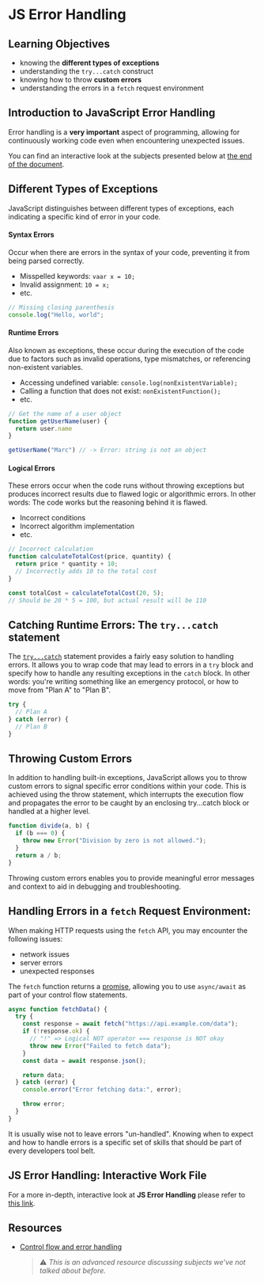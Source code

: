 # JS Error Handling

## Learning Objectives

- knowing the **different types of exceptions**
- understanding the `try...catch` construct
- knowing how to throw **custom errors**
- understanding the errors in a `fetch` request environment

## Introduction to JavaScript Error Handling

Error handling is a **very important** aspect of programming, allowing for continuously working code even when encountering unexpected issues.

You can find an interactive look at the subjects presented below at [the end of the document](#js-error-handling-interactive-work-file).

## Different Types of Exceptions

JavaScript distinguishes between different types of exceptions, each indicating a specific kind of error in your code.

#### Syntax Errors

Occur when there are errors in the syntax of your code, preventing it from being parsed correctly.

- Misspelled keywords: `vaar x = 10;`
- Invalid assignment: `10 = x;`
- etc.

```javascript
// Missing closing parenthesis
console.log("Hello, world";

```

#### Runtime Errors

Also known as exceptions, these occur during the execution of the code due to factors such as invalid operations, type mismatches, or referencing non-existent variables.

- Accessing undefined variable: `console.log(nonExistentVariable);`
- Calling a function that does not exist: `nonExistentFunction();`
- etc.

```javascript
// Get the name of a user object
function getUserName(user) {
  return user.name
}

getUserName("Marc") // -> Error: string is not an object
```

#### Logical Errors

These errors occur when the code runs without throwing exceptions but produces incorrect results due to flawed logic or algorithmic errors. In other words: The code works but the reasoning behind it is flawed.

- Incorrect conditions
- Incorrect algorithm implementation
- etc.

```javascript
// Incorrect calculation
function calculateTotalCost(price, quantity) {
  return price * quantity + 10;
  // Incorrectly adds 10 to the total cost
}

const totalCost = calculateTotalCost(20, 5);
// Should be 20 * 5 = 100, but actual result will be 110
```

## Catching Runtime Errors: The `try...catch` statement

The [`try...catch`](https://developer.mozilla.org/en-US/docs/Web/JavaScript/Reference/Statements/try...catch) statement provides a fairly easy solution to handling errors. It allows you to wrap code that may lead to errors in a `try` block and specify how to handle any resulting exceptions in the `catch` block. In other words: you're writing something like an emergency protocol, or how to move from "Plan A" to "Plan B".

```javascript
try {
  // Plan A
} catch (error) {
  // Plan B
}
```

## Throwing Custom Errors

In addition to handling built-in exceptions, JavaScript allows you to throw custom errors to signal specific error conditions within your code. This is achieved using the throw statement, which interrupts the execution flow and propagates the error to be caught by an enclosing try...catch block or handled at a higher level.

```javascript
function divide(a, b) {
  if (b === 0) {
    throw new Error("Division by zero is not allowed.");
  }
  return a / b;
}
```

Throwing custom errors enables you to provide meaningful error messages and context to aid in debugging and troubleshooting.

## Handling Errors in a `fetch` Request Environment:

When making HTTP requests using the `fetch` API, you may encounter the following issues:

- network issues
- server errors
- unexpected responses

The `fetch` function returns a [promise](https://developer.mozilla.org/en-US/docs/Web/JavaScript/Reference/Global_Objects/Promise), allowing you to use `async/await` as part of your control flow statements.

```javascript
async function fetchData() {
  try {
    const response = await fetch("https://api.example.com/data");
    if (!response.ok) {
      // "!" => Logical NOT operator === response is NOT okay
      throw new Error("Failed to fetch data");
    }
    const data = await response.json();

    return data;
  } catch (error) {
    console.error("Error fetching data:", error);

    throw error;
  }
}
```

It is usually wise not to leave errors "un-handled". Knowing when to expect and how to handle errors is a specific set of skills that should be part of every developers tool belt.

## JS Error Handling: Interactive Work File

For a more in-depth, interactive look at **JS Error Handling** please refer to [this link](https://web-active-learning.vercel.app/documents/error-handling).

## Resources

- [Control flow and error handling](https://developer.mozilla.org/en-US/docs/Web/JavaScript/Guide/Control_flow_and_error_handling)
  > ⚠️ _This is an advanced resource discussing subjects we've not talked about before._
